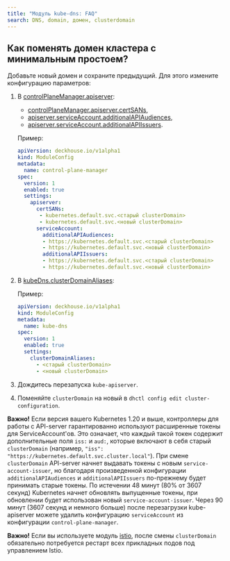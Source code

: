 ```yaml
---
title: "Модуль kube-dns: FAQ"
search: DNS, domain, домен, clusterdomain
---
```


## Как поменять домен кластера с минимальным простоем?

Добавьте новый домен и сохраните предыдущий. Для этого измените конфигурацию параметров:

1. В [controlPlaneManager.apiserver](../control-plane-manager/configuration.html):

   - [controlPlaneManager.apiserver.certSANs](../control-plane-manager/configuration.html#parameters-apiserver-certsans),
   - [apiserver.serviceAccount.additionalAPIAudiences](../control-plane-manager/configuration.html#parameters-apiserver-serviceaccount-additionalapiaudiences),
   - [apiserver.serviceAccount.additionalAPIIssuers](../control-plane-manager/configuration.html#parameters-apiserver-serviceaccount-additionalapiissuers).

   Пример:

   ```yaml
   apiVersion: deckhouse.io/v1alpha1
   kind: ModuleConfig
   metadata:
     name: control-plane-manager
   spec:
     version: 1
     enabled: true
     settings:
       apiserver:
         certSANs:
          - kubernetes.default.svc.<старый clusterDomain>
          - kubernetes.default.svc.<новый clusterDomain>
         serviceAccount:
           additionalAPIAudiences:
           - https://kubernetes.default.svc.<старый clusterDomain>
           - https://kubernetes.default.svc.<новый clusterDomain>
           additionalAPIIssuers:
           - https://kubernetes.default.svc.<старый clusterDomain>
           - https://kubernetes.default.svc.<новый clusterDomain>
   ```

1. В [kubeDns.clusterDomainAliases](configuration.html#параметры):

   Пример:

   ```yaml
   apiVersion: deckhouse.io/v1alpha1
   kind: ModuleConfig
   metadata:
     name: kube-dns
   spec:
     version: 1
     enabled: true
     settings:
       clusterDomainAliases:
         - <старый clusterDomain>
         - <новый clusterDomain>
   ```

1. Дождитесь перезапуска `kube-apiserver`.
1. Поменяйте `clusterDomain` на новый в `dhctl config edit cluster-configuration`.

**Важно!** Если версия вашего Kubernetes 1.20 и выше, контроллеры для работы с API-server гарантированно используют расширенные токены для ServiceAccount'ов. Это означает, что каждый такой токен содержит дополнительные поля `iss:` и `aud:`, которые включают в себя старый `clusterDomain` (например, `"iss": "https://kubernetes.default.svc.cluster.local"`).
При смене `clusterDomain` API-server начнет выдавать токены с новым `service-account-issuer`, но благодаря произведенной конфигурации `additionalAPIAudiences` и `additionalAPIIssuers` по-прежнему будет принимать старые токены. По истечении 48 минут (80% от 3607 секунд) Kubernetes начнет обновлять выпущенные токены, при обновлении будет использован новый `service-account-issuer`. Через 90 минут (3607 секунд и немного больше) после перезагрузки kube-apiserver можете удалить конфигурацию `serviceAccount` из конфигурации `control-plane-manager`.

**Важно!** Если вы используете модуль [istio](../../modules/istio/), после смены `clusterDomain` обязательно потребуется рестарт всех прикладных подов под управлением Istio.
